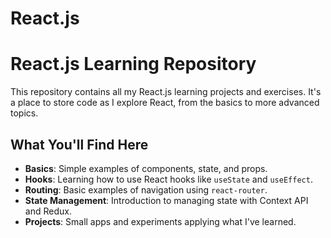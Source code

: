 # React.js

# React.js Learning Repository

This repository contains all my React.js learning projects and exercises. It's a place to store code as I explore React, from the basics to more advanced topics.

## What You'll Find Here

- **Basics**: Simple examples of components, state, and props.
- **Hooks**: Learning how to use React hooks like `useState` and `useEffect`.
- **Routing**: Basic examples of navigation using `react-router`.
- **State Management**: Introduction to managing state with Context API and Redux.
- **Projects**: Small apps and experiments applying what I've learned.
